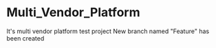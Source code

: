 # Multi_Vendor_Platform
It's multi vendor platform test project
New branch named "Feature" has been created
